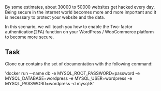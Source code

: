 By some estimates, about 30000 to 50000 websites get hacked every day. Being secure in the internet world becomes more and more important and it is necessary to protect your website and the data.

In this scenario, we will teach you how to enable the Two-factor authentication(2FA) function on your WordPress / WooCommerce platform to become more secure.

## Task

Clone our contains the set of documentation with the following command:

'docker run --name db -e MYSQL_ROOT_PASSWORD=password -e MYSQL_DATABASE=wordpress -e MYSQL_USER=wordpress -e MYSQL_PASSWORD=wordpress -d mysql:8'
